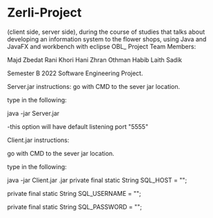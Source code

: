 # Zerli-Project

(client side, server side), during the course of studies that talks about developing an information system to the flower shops, using Java and JavaFX and workbench with eclipse
OBL_ Project Team Members:

Majd Zbedat
Rani Khori
Hani Zhran
Othman Habib
Laith Sadik

Semester B 2022 Software Engineering Project.

Server.jar instructions: go with CMD to the sever jar location.

type in the following:

java -jar Server.jar

-this option will have default listening port "5555"

Client.jar instructions:

go with CMD to the sever jar location.

type in the following:

java -jar Client.jar .jar
private final static String SQL_HOST = "";

private final static String SQL_USERNAME = "";

private final static String SQL_PASSWORD = "";
